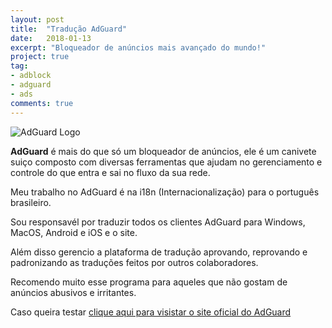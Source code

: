 ```yaml
---
layout: post
title:  "Tradução AdGuard"
date:   2018-01-13
excerpt: "Bloqueador de anúncios mais avançado do mundo!"
project: true
tag:
- adblock 
- adguard
- ads
comments: true
---
```

![AdGuard Logo](https://github.com/ialexsilva/ialexsilva.github.io/raw/master/assets/img/adguard_logo.png)    

**AdGuard** é mais do que só um bloqueador de anúncios, ele é um canivete suiço composto com diversas ferramentas que ajudam no gerenciamento e controle do que entra e sai no fluxo da sua rede.

Meu trabalho no AdGuard é na i18n (Internacionalização) para o português brasileiro. 

Sou responsavél por traduzir todos os clientes AdGuard para Windows, MacOS, Android e iOS e o site.

Além disso gerencio a plataforma de tradução aprovando, reprovando e padronizando as traduções feitos por outros colaboradores.

Recomendo muito esse programa para aqueles que não gostam de anúncios abusivos e irritantes. 

Caso queira testar [clique aqui para visistar o site oficial do AdGuard](https://adguard.com/pt_br/welcome.html)


